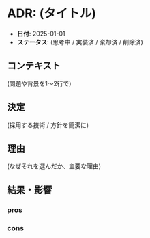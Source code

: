 # ADR: (タイトル)

- **日付**: 2025-01-01
- **ステータス**: (思考中 / 実装済 / 棄却済 / 削除済)

## コンテキスト
(問題や背景を1〜2行で)

## 決定
(採用する技術 / 方針を簡潔に)

## 理由
(なぜそれを選んだか、主要な理由)

## 結果・影響
### pros
### cons